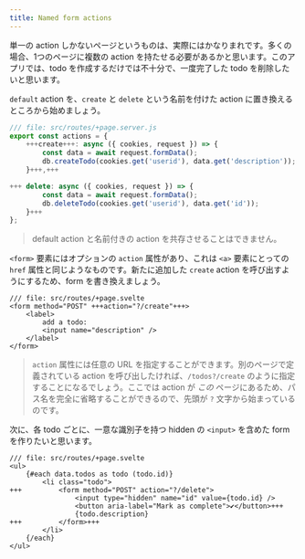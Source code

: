 ```yaml
---
title: Named form actions
---
```


単一の action しかないページというものは、実際にはかなりまれです。多くの場合、1つのページに複数の action を持たせる必要があるかと思います。このアプリでは、todo を作成するだけでは不十分で、一度完了した todo を削除したいと思います。

`default` action を、`create` と `delete` という名前を付けた action に置き換えるところから始めましょう。

```js
/// file: src/routes/+page.server.js
export const actions = {
	+++create+++: async ({ cookies, request }) => {
		const data = await request.formData();
		db.createTodo(cookies.get('userid'), data.get('description'));
	}+++,+++

+++	delete: async ({ cookies, request }) => {
		const data = await request.formData();
		db.deleteTodo(cookies.get('userid'), data.get('id'));
	}+++
};
```

> default action と名前付きの action を共存させることはできません。

`<form>` 要素にはオプションの `action` 属性があり、これは `<a>` 要素にとっての `href` 属性と同じようなものです。新たに追加した `create` action を呼び出すようにするため、form を書き換えましょう。

```svelte
/// file: src/routes/+page.svelte
<form method="POST" +++action="?/create"+++>
	<label>
		add a todo:
		<input name="description" />
	</label>
</form>
```

> `action` 属性には任意の URL を指定することができます。別のページで定義されている action を呼び出したければ、`/todos?/create` のように指定することになるでしょう。ここでは action が _この_ ページにあるため、パス名を完全に省略することができるので、先頭が `?` 文字から始まっているのです。

次に、各 todo ごとに、一意な識別子を持つ hidden の `<input>` を含めた form を作りたいと思います。

```svelte
/// file: src/routes/+page.svelte
<ul>
	{#each data.todos as todo (todo.id)}
		<li class="todo">
+++			<form method="POST" action="?/delete">
				<input type="hidden" name="id" value={todo.id} />
				<button aria-label="Mark as complete">✔</button>+++
				{todo.description}
+++			</form>+++
		</li>
	{/each}
</ul>
```
